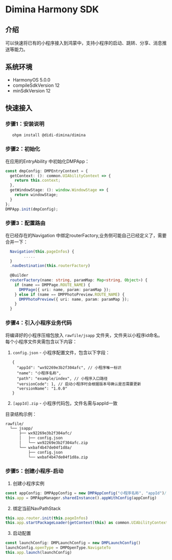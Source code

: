 # Dimina Harmony SDK

## 介绍
  可以快速将已有的小程序接入到鸿蒙中，支持小程序的启动、跳转、分享、消息推送等能力。

## 系统环境
- HarmonyOS 5.0.0
- compileSdkVersion
  12
- minSdkVersion
  12

## 快速接入

### 步骤1：安装说明
```sh
   ohpm install @didi-dimina/dimina
```

### 步骤2：初始化 

在应用的EntryAbility 中初始化DMPApp：

```ts
const dmpConfig: DMPEntryContext = {
  getContext: (): common.UIAbilityContext => {
    return this.context;
  },
  getWindowStage: (): window.WindowStage => {
    return windowStage;
  }
};
DMPApp.init(dmpConfig);
```

###  步骤3：配置路由

在已经存在的Navigation 中绑定routerFactory,业务侧可能自己已经定义了，需要合并一下：

```ts
  Navigation(this.pageInfos) {
        .....
  }
  .navDestination(this.routerFactory)
  
  @Builder
  routerFactory(name: string, paramMap: Map<string, Object>) {
    if (name == DMPPage.ROUTE_NAME) {
      DMPPage({ uri: name, param: paramMap });
    } else if (name == DMPPhotoPreview.ROUTE_NAME) {
      DMPPhotoPreview({ uri: name, param: paramMap });
    }
  }
```

### 步骤4：引入小程序业务代码

将编译好的小程序压缩包放入 `rawfile/jsapp` 文件夹，文件夹以小程序id命名。每个小程序文件夹需包含以下内容：

1. `config.json` - 小程序配置文件，包含以下字段：

```json5
   {
     "appId": "wx92269e3b2f304afc", // 小程序唯一标识
     "name": "小程序名称",
     "path": "example/index", // 小程序入口路径
     "versionCode": 1, // 启动小程序时会根据版本号确认是否需要更新
     "versionName": "1.0.0"
   }
   ```

2. `[appId].zip` - 小程序代码包，文件名需与appId一致

目录结构示例：

```txt
rawfile/
  └── jsapp/
      ├── wx92269e3b2f304afc/
      │   ├── config.json
      │   └── wx92269e3b2f304afc.zip
      └── wxbaf4b47de04f1d8a/
          ├── config.json
          └── wxbaf4b47de04f1d8a.zip
```

### 步骤5：创建小程序-启动

1. 创建小程序实例

```ts
const appConfig: DMPAppConfig = new DMPAppConfig("小程序名称", "appId")//appId 小程序唯一标识
this.app = DMPAppManager.sharedInstance().appWithConfig(appConfig)
```

2. 绑定当前NavPathStack

```ts
this.app.router.init(this.pageInfos)
this.app.startPackageLoader(getContext(this) as common.UIAbilityContext)
```

3. 启动配置

```ts
const launchConfig: DMPLaunchConfig = new DMPLaunchConfig()
launchConfig.openType = DMPOpenType.NavigateTo
this.app.launch(launchConfig)
```
   

